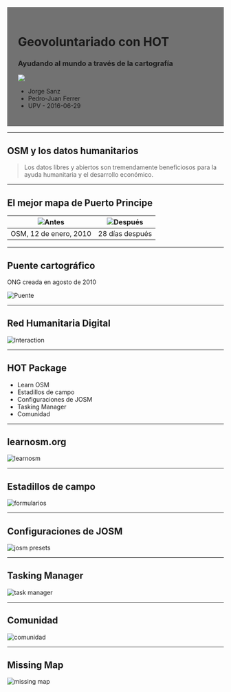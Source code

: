 <!-- .slide: data-background="resources/osm_background.png" -->

<div style="padding:25px;background-color:rgba(80, 80, 80, 0.8);">
<h1>Geovoluntariado con HOT</h1>

<h3>Ayudando al mundo a través de la cartografía</h3>

![](resources/logo_hot.png)

<ul>
  <li> Jorge Sanz </li>
  <li> Pedro-Juan Ferrer </li>
  <li> UPV - 2016-06-29 </li>
</ul>
</div>

---

## OSM y los datos humanitarios

> Los datos libres y abiertos son tremendamente beneficiosos para la ayuda
> humanitaria y el desarrollo económico.

___

## El mejor mapa de Puerto Principe

| ![Antes](resources/osm_pap_before.jpg) | ![Después](resources/osm_pap_after.jpg)  <!-- .element: class="fragment" -->|
| :---:                                  | :---:                                   |
| OSM, 12 de enero, 2010                 | 28 días después                         |

___

## Puente cartográfico

ONG creada en agosto de 2010

![Puente](resources/osm_bridge.png)

___

## Red Humanitaria Digital

![Interaction](resources/osm_interaction.png)

---

## HOT Package

* Learn OSM
* Estadillos de campo
* Configuraciones de JOSM
* Tasking Manager
* Comunidad
___

## learnosm.org

![learnosm](resources/osm_learnosm.png)

___

## Estadillos de campo

![formularios](resources/osm_forms.png)

___

## Configuraciones de JOSM

![josm presets](resources/osm_josm.png)

___

## Tasking Manager

![task manager](resources/osm_tasking.png)

___

## Comunidad

![comunidad](resources/osm_community.png)


---

## Missing Map

![missing map](resources/osm_missing.png)

